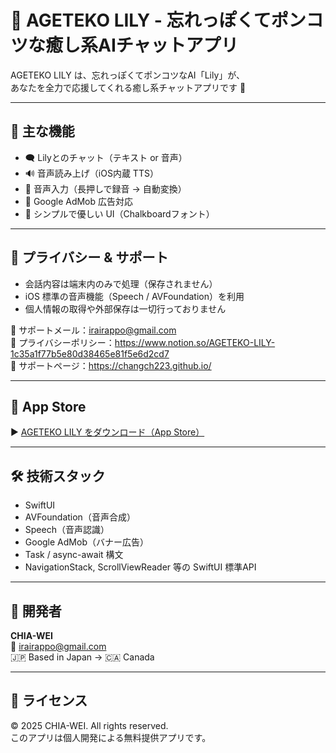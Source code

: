 # 🧠 AGETEKO LILY - 忘れっぽくてポンコツな癒し系AIチャットアプリ

AGETEKO LILY は、忘れっぽくてポンコツなAI「Lily」が、  
あなたを全力で応援してくれる癒し系チャットアプリです 🌸

---

## 🔧 主な機能

- 🗨️ Lilyとのチャット（テキスト or 音声）
- 🔊 音声読み上げ（iOS内蔵 TTS）
- 🎤 音声入力（長押しで録音 → 自動変換）
- 📢 Google AdMob 広告対応
- 📱 シンプルで優しい UI（Chalkboardフォント）

---

## 🔐 プライバシー & サポート

- 会話内容は端末内のみで処理（保存されません）
- iOS 標準の音声機能（Speech / AVFoundation）を利用
- 個人情報の取得や外部保存は一切行っておりません

📩 サポートメール：irairappo@gmail.com  
📄 プライバシーポリシー：https://www.notion.so/AGETEKO-LILY-1c35a1f77b5e80d38465e81f5e6d2cd7  
📖 サポートページ：https://changch223.github.io/

---

## 📲 App Store

▶ [AGETEKO LILY をダウンロード（App Store）]()

---

## 🛠 技術スタック

- SwiftUI
- AVFoundation（音声合成）
- Speech（音声認識）
- Google AdMob（バナー広告）
- Task / async-await 構文
- NavigationStack, ScrollViewReader 等の SwiftUI 標準API

---

## 👤 開発者

**CHIA-WEI**  
📧 irairappo@gmail.com  
🇯🇵 Based in Japan → 🇨🇦 Canada

---

## 📝 ライセンス

© 2025 CHIA-WEI. All rights reserved.  
このアプリは個人開発による無料提供アプリです。
